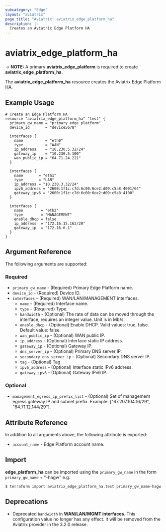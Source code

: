 ```yaml
---
subcategory: "Edge"
layout: "aviatrix"
page_title: "Aviatrix: aviatrix_edge_platform_ha"
description: |-
  Creates an Aviatrix Edge Platform HA
---
```


# aviatrix_edge_platform_ha

-> **NOTE:** A primary **aviatrix_edge_platform** is required to create **aviatrix_edge_platform_ha**.

The **aviatrix_edge_platform_ha** resource creates the Aviatrix Edge Platform HA.

## Example Usage

```hcl
# Create an Edge Platform HA
resource "aviatrix_edge_platform_ha" "test" {
  primary_gw_name = "primary_edge_platform"
  device_id       = "device5678"

  interfaces {
    name          = "eth0"
    type          = "WAN"
    ip_address    = "10.230.5.32/24"
    gateway_ip    = "10.230.5.100"
    wan_public_ip = "64.71.24.221"
  }

  interfaces {
    name       = "eth1"
    type       = "LAN"
    ip_address = "10.230.3.32/24"
    ipv6_address = "2600:1f1c:c7d:6c00:6ce2:d09:c5a8:4001/64"
    gateway_ipv6 = "2600:1f1c:c7d:6c00:6ce2:d09:c5a8:4100"
  }

  interfaces {
    name        = "eth2"
    type        = "MANAGEMENT"
    enable_dhcp = false
    ip_address  = "172.16.15.162/20"
    gateway_ip  = "172.16.0.1"
  }
}
```

## Argument Reference

The following arguments are supported:

### Required
* `primary_gw_name` - (Required) Primary Edge Platform name.
* `device_id` - (Required) Device ID.
* `interfaces` - (Required) WAN/LAN/MANAGEMENT interfaces.
    * `name` - (Required) Interface name.
    * `type` - (Required) Type.
    * `bandwidth` - (Optional) The rate of data can be moved through the interface, requires an integer value. Unit is in Mb/s.
    * `enable_dhcp` - (Optional) Enable DHCP. Valid values: true, false. Default value: false.
    * `wan_public_ip` - (Optional) WAN public IP.
    * `ip_address` - (Optional) Interface static IP address.
    * `gateway_ip` - (Optional) Gateway IP.
    * `dns_server_ip` - (Optional) Primary DNS server IP.
    * `secondary_dns_server_ip` - (Optional) Secondary DNS server IP.
    * `tag` - (Optional) Tag.
    * `ipv6_address` - (Optional) Interface static IPv6 address.
    * `gateway_ipv6` - (Optional) Gateway IPv6 IP.

### Optional
* `management_egress_ip_prefix_list` - (Optional) Set of management egress gateway IP and subnet prefix. Example: ["67.207.104.16/29", "64.71.12.144/29"].

## Attribute Reference

In addition to all arguments above, the following attribute is exported:

* `account_name` - Edge Platform account name.

## Import

**edge_platform_ha** can be imported using the `primary_gw_name` in the form `primary_gw_name` + "-hagw" e.g.

```
$ terraform import aviatrix_edge_platform_ha.test primary_gw_name-hagw
```

## Deprecations
* Deprecated ``bandwidth`` in **WAN/LAN/MGMT interfaces**. This configuration value no longer has any effect. It will be removed from the Aviatrix provider in the 3.2.0 release.

